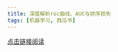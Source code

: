 ```yaml
---
title: 深度解析roc曲线、AUC与排序损失
tags: [机器学习, 西瓜书]
---
```


<a href="{{site.baseurl}}/pdf/深度解析roc曲线、AUC与排序损失.pdf" target="_blank">点击链接阅读</a>

